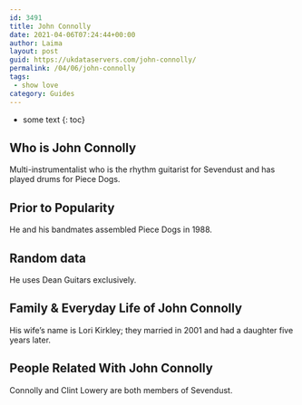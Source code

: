 ```yaml
---
id: 3491
title: John Connolly
date: 2021-04-06T07:24:44+00:00
author: Laima
layout: post
guid: https://ukdataservers.com/john-connolly/
permalink: /04/06/john-connolly
tags:
 - show love
category: Guides
---
```


* some text
{: toc}


## Who is John Connolly
                  
                  
                  
Multi-instrumentalist who is the rhythm guitarist for Sevendust and has played drums for Piece Dogs.
                  
              
            
              
            
                
                
                
## Prior to Popularity
                  
                  
                  
He and his bandmates assembled Piece Dogs in 1988.
                  
              
            
              
            
                
                
                
## Random data
                  
                  
                  
He uses Dean Guitars exclusively.
                  
              
            
              
            
                
                
                
## Family & Everyday Life of John Connolly
                  
                  
                  
His wife&#8217;s name is Lori Kirkley; they married in 2001 and had a daughter five years later.
                  
              
            
              
            
                
                
                
## People Related With John Connolly
                  
                  
                  
Connolly and Clint Lowery are both members of Sevendust.
                  
              
            
              
            
                
              
            
              
              
            
            
              
            
          
          
          